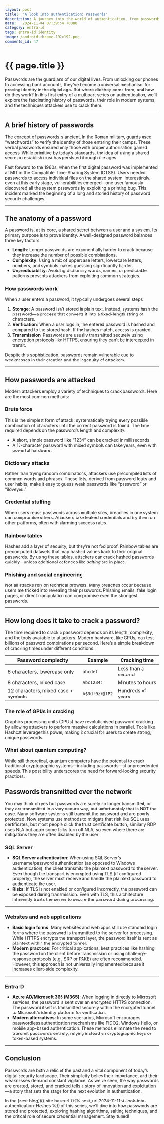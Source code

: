 ```yaml
---
layout: post
title:  "A look into authentication: Passwords"
description: A journey into the world of authentication, from passwords, hashes, credentials, protocols, MFA, through to passwordless
date:   2024-11-04 07:39:54 +0000
category: entra-id
tags: entra-id identity
image: /android-chrome-192x192.png
comments_id: 47
---
```

<h1>{{ page.title }}</h1>

Passwords are the guardians of our digital lives. From unlocking our phones to accessing bank accounts, they’ve become a universal mechanism for proving identity in the digital age. But where did they come from, and how do they work? In this first entry of a multipart series on authentication, we’ll explore the fascinating history of passwords, their role in modern systems, and the techniques attackers use to crack them.

---

## A brief history of passwords

The concept of passwords is ancient. In the Roman military, guards used “watchwords” to verify the identity of those entering their camps. These verbal passwords ensured only those with proper authorisation gained access. While primitive by today’s standards, the idea of using a shared secret to establish trust has persisted through the ages.

Fast forward to the 1960s, when the first digital password was implemented at MIT in the Compatible Time-Sharing System (CTSS). Users needed passwords to access individual files on the shared system. Interestingly, even at this early stage, vulnerabilities emerged—one user famously discovered all the system passwords by exploiting a printing bug. This incident marked the beginning of a long and storied history of password security challenges.

---

## The anatomy of a password

A password is, at its core, a shared secret between a user and a system. Its primary purpose is to prove identity. A well-designed password balances three key factors:

- **Length**: Longer passwords are exponentially harder to crack because they increase the number of possible combinations.
- **Complexity**: Using a mix of uppercase letters, lowercase letters, numbers, and symbols makes guessing significantly harder.
- **Unpredictability**: Avoiding dictionary words, names, or predictable patterns prevents attackers from exploiting common strategies.

### How passwords work

When a user enters a password, it typically undergoes several steps:
1. **Storage**: A password isn’t stored in plain text. Instead, systems hash the password—a process that converts it into a fixed-length string of characters.
2. **Verification**: When a user logs in, the entered password is hashed and compared to the stored hash. If the hashes match, access is granted.
3. **Transmission**: Passwords are usually transmitted securely using encryption protocols like HTTPS, ensuring they can’t be intercepted in transit.

Despite this sophistication, passwords remain vulnerable due to weaknesses in their creation and the ingenuity of attackers.

---

## How passwords are attacked

Modern attackers employ a variety of techniques to crack passwords. Here are the most common methods:

### Brute force

This is the simplest form of attack: systematically trying every possible combination of characters until the correct password is found. The time required depends on the password’s length and complexity:
- A short, simple password like “1234” can be cracked in milliseconds.
- A 12-character password with mixed symbols can take years, even with powerful hardware.

### Dictionary attacks

Rather than trying random combinations, attackers use precompiled lists of common words and phrases. These lists, derived from password leaks and user habits, make it easy to guess weak passwords like “password” or “iloveyou.”

### Credential stuffing

When users reuse passwords across multiple sites, breaches in one system can compromise others. Attackers take leaked credentials and try them on other platforms, often with alarming success rates.

### Rainbow tables

Hashes add a layer of security, but they’re not foolproof. Rainbow tables are precomputed datasets that map hashed values back to their original passwords. By using these tables, attackers can crack hashed passwords quickly—unless additional defences like *salting* are in place.

### Phishing and social engineering

Not all attacks rely on technical prowess. Many breaches occur because users are tricked into revealing their passwords. Phishing emails, fake login pages, or direct manipulation can compromise even the strongest passwords.

---

## How long does it take to crack a password?

The time required to crack a password depends on its length, complexity, and the tools available to attackers. Modern hardware, like GPUs, can test billions of password combinations per second. Here’s a simple breakdown of cracking times under different conditions:

| **Password complexity**         | **Example**     | **Cracking time**           |
|----------------------------------|-----------------|-----------------------------|
| 6 characters, lowercase only     | `abcdef`        | Less than a second          |
| 8 characters, mixed case         | `Abc12345`      | Minutes to hours            |
| 12 characters, mixed case + symbols | `A$3d!9zX@fP2` | Hundreds of years           |

### The role of GPUs in cracking

Graphics processing units (GPUs) have revolutionised password cracking by allowing attackers to perform massive calculations in parallel. Tools like Hashcat leverage this power, making it crucial for users to create strong, unique passwords.

### What about quantum computing?

While still theoretical, quantum computers have the potential to crack traditional cryptographic systems—including passwords—at unprecedented speeds. This possibility underscores the need for forward-looking security practices.

## Passwords transmitted over the network

You may think oh yes but passwords are surely no longer transmitted, or they are transmitted in a very secure way, but unfortunately that is NOT the case.  Many software systems still transmit the password and are poorly protected.  Now systems use methods to mitigate that risk like SQL uses certificates, but most people click the trust certificate button, similarly RDP uses NLA but again some folks turn off NLA, so even where there are mitigations they are often disabled by the user

### SQL Server

- **SQL Server authentication**: When using SQL Server’s username/password authentication (as opposed to Windows authentication), the client transmits the plaintext password to the server. Even though the transport is encrypted using TLS (if configured properly), the server must receive and handle the plaintext password to authenticate the user.
- **Risks**: If TLS is not enabled or configured incorrectly, the password can be exposed during transmission. Even with TLS, this architecture inherently trusts the server to secure the password during processing.

---

### Websites and web applications

- **Basic login forms**: Many websites and web apps still use standard login forms where the password is transmitted to the server for processing. While HTTPS encrypts the transport layer, the password itself is sent as plaintext within the encrypted tunnel.
- **Modern practices**: For critical applications, best practices like hashing the password on the client before transmission or using challenge-response protocols (e.g., SRP or PAKE) are often recommended. However, this approach is not universally implemented because it increases client-side complexity.

---

### Entra ID

- **Azure AD/Microsoft 365 (M365)**: When logging in directly to Microsoft services, the password is sent over an encrypted HTTPS connection. The password itself is transmitted securely within the encrypted tunnel to Microsoft's identity platform for verification.
- **Modern alternatives**: In some scenarios, Microsoft encourages passwordless authentication mechanisms like FIDO2, Windows Hello, or mobile app-based authentication. These methods eliminate the need to transmit passwords entirely, relying instead on cryptographic keys or token-based systems.

---

## Conclusion

Passwords are both a relic of the past and a vital component of today’s digital security landscape. Their simplicity belies their importance, and their weaknesses demand constant vigilance. As we’ve seen, the way passwords are created, stored, and cracked tells a story of innovation and exploitation—a story that sets the stage for the next evolution in authentication.

In the [next blog]({{ site.baseurl }}{% post_url 2024-11-11-A-look-into-authentication-Hashes %}) of this series, we’ll dive into how passwords are stored and protected, exploring hashing algorithms, salting techniques, and the critical role of secure credential management. Stay tuned!
